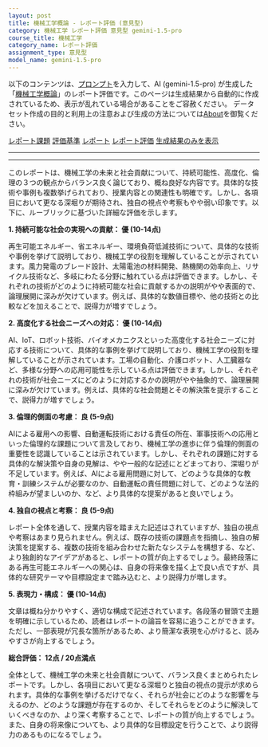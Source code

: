 ```yaml
---
layout: post
title: 機械工学概論 - レポート評価 (意見型)
category: 機械工学 レポート評価 意見型 gemini-1.5-pro
course_title: 機械工学
category_name: レポート評価
assignment_type: 意見型
model_name: gemini-1.5-pro
---
```


以下のコンテンツは、[プロンプト](http://127.0.0.1:8000/generated/機械工学/gemini-1.5-pro/prompt_レポート評価-意見型.md)を入力して、AI (gemini-1.5-pro) が生成した「[機械工学概論](/contents/機械工学/)」のレポート評価です。このページは生成結果から自動的に作成されているため、表示が乱れている場合があることをご容赦ください。
データセット作成の目的と利用上の注意および生成の方法については[About](/About)を御覧ください。

[レポート課題](../レポート課題-意見型)
[評価基準](../評価基準-意見型)
[レポート](../レポート-意見型)
[レポート評価](../レポート評価-意見型)
[生成結果のみを表示](http://127.0.0.1:8000/generated/機械工学/gemini-1.5-pro/レポート評価-意見型.md)
  

***
***
  
このレポートは、機械工学の未来と社会貢献について、持続可能性、高度化、倫理の３つの観点からバランス良く論じており、概ね良好な内容です。具体的な技術や事例も複数挙げられており、授業内容との関連性も明確です。しかし、各項目において更なる深堀りが期待され、独自の視点や考察もやや弱い印象です。以下に、ルーブリックに基づいた詳細な評価を示します。

**1. 持続可能な社会の実現への貢献： 優 (10-14点)**

再生可能エネルギー、省エネルギー、環境負荷低減技術について、具体的な技術や事例を挙げて説明しており、機械工学の役割を理解していることが示されています。風力発電のブレード設計、太陽電池の材料開発、熱機関の効率向上、リサイクル技術など、多岐にわたる分野に触れている点は評価できます。しかし、それぞれの技術がどのように持続可能な社会に貢献するかの説明がやや表面的で、論理展開に深みが欠けています。例えば、具体的な数値目標や、他の技術との比較などを加えることで、説得力が増すでしょう。

**2. 高度化する社会ニーズへの対応： 優 (10-14点)**

AI、IoT、ロボット技術、バイオメカニクスといった高度化する社会ニーズに対応する技術について、具体的な事例を挙げて説明しており、機械工学の役割を理解していることが示されています。工場の自動化、介護ロボット、人工臓器など、多様な分野への応用可能性を示している点は評価できます。しかし、それぞれの技術が社会ニーズにどのように対応するかの説明がやや抽象的で、論理展開に深みが欠けています。例えば、具体的な社会問題とその解決策を提示することで、説得力が増すでしょう。

**3. 倫理的側面の考慮： 良 (5-9点)**

AIによる雇用への影響、自動運転技術における責任の所在、軍事技術への応用といった倫理的な課題について言及しており、機械工学の進歩に伴う倫理的側面の重要性を認識していることは示されています。しかし、それぞれの課題に対する具体的な解決策や自身の見解は、やや一般的な記述にとどまっており、深堀りが不足しています。例えば、AIによる雇用問題に対して、どのような具体的な教育・訓練システムが必要なのか、自動運転の責任問題に対して、どのような法的枠組みが望ましいのか、など、より具体的な提案があると良いでしょう。

**4. 独自の視点と考察： 良 (5-9点)**

レポート全体を通して、授業内容を踏まえた記述はされていますが、独自の視点や考察はあまり見られません。例えば、既存の技術の課題点を指摘し、独自の解決策を提案する、複数の技術を組み合わせた新たなシステムを構想する、など、より独創的なアイデアがあると、レポートの質が向上するでしょう。最終段落にある再生可能エネルギーへの関心は、自身の将来像を描く上で良い点ですが、具体的な研究テーマや目標設定まで踏み込むと、より説得力が増します。

**5. 表現力・構成： 優 (10-14点)**

文章は概ね分かりやすく、適切な構成で記述されています。各段落の冒頭で主題を明確に示しているため、読者はレポートの論旨を容易に追うことができます。ただし、一部表現が冗長な箇所があるため、より簡潔な表現を心がけると、読みやすさが向上するでしょう。

**総合評価： 12点 / 20点満点**

全体として、機械工学の未来と社会貢献について、バランス良くまとめられたレポートです。しかし、各項目において更なる深堀りと独自の視点の提示が求められます。具体的な事例を挙げるだけでなく、それらが社会にどのような影響を与えるのか、どのような課題が存在するのか、そしてそれらをどのように解決していくべきなのか、より深く考察することで、レポートの質が向上するでしょう。また、自身の将来像についても、より具体的な目標設定を行うことで、より説得力のあるものになるでしょう。
